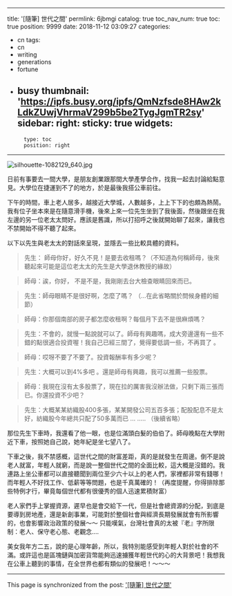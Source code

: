 
---
title: '[隨筆] 世代之間'
permlink: 6jbmgi
catalog: true
toc_nav_num: true
toc: true
position: 9999
date: 2018-11-12 03:09:27
categories:
- cn
tags:
- cn
- writing
- generations
- fortune
- busy
thumbnail: 'https://ipfs.busy.org/ipfs/QmNzfsde8HAw2kLdkZUwjVhrmaV299b5be2TygJgmTR2sy'
sidebar:
    right:
        sticky: true
widgets:
    -
        type: toc
        position: right
---


![silhouette-1082129_640.jpg](https://ipfs.busy.org/ipfs/QmNzfsde8HAw2kLdkZUwjVhrmaV299b5be2TygJgmTR2sy)

日前有事要去一間大學，是朋友創業跟那間大學產學合作，找我一起去討論給點意見。大學位在捷運到不了的地方，於是最後我搭公車前往。

下午的時間，車上老人居多，越接近大學城，人數越多，上上下下的也頗為熱鬧。我有位子坐本來是在隨意滑手機，後來上來一位先生坐到了我後面，然後跟坐在我左邊的另一位老太太問好。應該是舊識，所以打招呼之後就開始聊了起來，讓我也不禁開始不得不聽了起來。

以下以先生與老太太的對話來呈現，並隱去一些比較具體的資料。

>先生： 師母你好，好久不見！是要去收租嗎？（不知道為何稱師母，後來聽起來可能是這位老太太的先生是大學退休教授的緣故）

>師母：誒，你好， 不是不是，我剛剛去台大檢查眼睛回來而已。

>先生：師母眼睛不是很好啊，怎麼了嗎？
（...在此省略關於問候身體的細節）

>師母：你那個南部的房子都怎麼收租啊？每個月下去不是很麻煩嗎？

>先生：不會的，就慢一點說就可以了。師母有興趣嗎，成大旁邊還有一些不錯的點很適合投資喔！我自己已經三間了，覺得要低調一些，不再買了 。

>師母：哎呀不要了不要了。投資報酬率有多少呢？

>先生：大概可以到4%多吧 。還是師母有興趣，我可以推薦一些股票。

>師母：我現在沒有太多股票了，現在拉的厲害我沒辦法做，只剩下兩三張而已。你還投資不少吧？

>先生：大概某某紡織股400多張，某某開發公司五百多張；配股配息不是太好，紡織股今年總共只配了50多萬而已 ...
….. （後續省略）

那位先生下車時，我還看了他一眼，也是位滿頭白髮的伯伯了。師母晚點在大學附近下車，按照她自己說，她年紀是坐七望八了。

下車之後，我不禁感概，這世代之間的財富差距，真的是就發生在周邊。倒不是說老人就富，年輕人就窮，而是說一整個世代之間的全面比較，這大概是沒錯的。我連路上坐公車都可以直接聽聞到兩位至少六十以上的老人們，家裡都非常有錢哪！而年輕人不好找工作、低薪等等問題，也是千真萬確的！（再度提醒，你得排除那些特例才行，畢竟每個世代都有很優秀的個人迅速累積財富）

老人家們手上掌握資源，遲早也是會交給下一代，但是社會總資源的分配，到底是要導到房地產，還是新創事業，可能對於整個社會與經濟長期發展就會有所影響的，也會影響政治政策的發展～～ 只能嘆氣，台灣社會真的太被『老』字所限制：老人、保守老心態、老觀念.... 

美女我年方二五，說的是心理年齡，所以，我特別能感受到年輕人對於社會的不滿。或許這也是區塊鏈與加密貨幣能夠迅速擄獲年輕世代的心的大背景吧！我想我在公車上聽到的事情，在全世界也都有類似的發展吧！～～～



- - -

This page is synchronized from the post: ['[隨筆] 世代之間'](https://steemit.com/@deanliu/6jbmgi)
